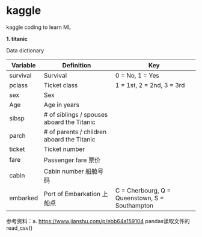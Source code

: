 # kaggle

kaggle coding to learn ML

**1. titanic**

Data dictionary

| **Variable** | **Definition**                       | **Key**                                  |
| ------------------ | ------------------------------------------ | ---------------------------------------------- |
| survival           | Survival                                   | 0 = No, 1 = Yes                                |
| pclass             | Ticket class                               | 1 = 1st, 2 = 2nd, 3 = 3rd                      |
| sex                | Sex                                        |                                                |
| Age                | Age in years                               |                                                |
| sibsp              | # of siblings / spouses aboard the Titanic |                                                |
| parch              | # of parents / children aboard the Titanic |                                                |
| ticket             | Ticket number                              |                                                |
| fare               | Passenger fare  票价                       |                                                |
| cabin              | Cabin number  船舱号码                     |                                                |
| embarked           | Port of Embarkation  上船点                | C = Cherbourg, Q = Queenstown, S = Southampton |

参考资料：a. https://www.jianshu.com/p/ebb64a159104  pandas读取文件的read_csv()
